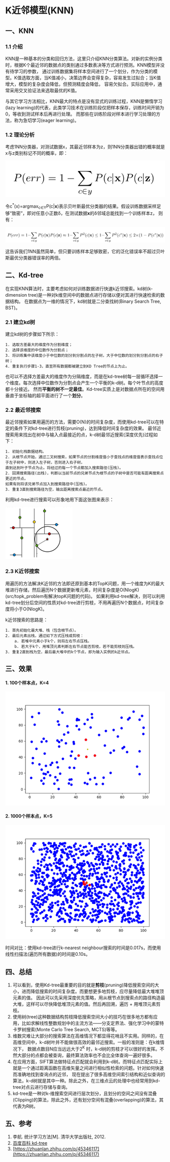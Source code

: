 # K近邻模型(KNN)
## 一、KNN
### 1.1 介绍
KNN是一种基本的分类和回归方法，这里只介绍KNN分类算法。对新的实例分类时，根据K个最近邻的数据点的类别通过多数表决等方式进行预测。KNN模型并没有待学习的参数，
通过训练数据集将样本空间进行了一个划分，作为分类的模型。K值选取方面，当K值减小，决策边界会变得复杂，容易发生过拟合；当K值增大，模型的复杂度会降低，但预测精度会降低，
容易欠拟合。实际应用中，通常采用交叉验证法来选取最优的K值。

与其它学习方法相比，KNN最大的特点是没有显式的训练过程，KNN是懒惰学习(lazy learning)的代表，此类学习技术在训练阶段仅把样本保存，训练时间开销为0，等收到测试样本后再进行处理。
而那些在训练阶段对样本进行学习处理的方法，称为急切学习(eager learning)。
### 1.2 理论分析
考虑1NN分类器，对测试数据x，其最近邻样本为z，则1NN分类器出错的概率就是x与z类别标记不同的概率，即：

![1nn_error](resources/1nn_error_prob.png)

令c<sup>\*</sup>(x)=argmax<sub>c∈Y</sub>P(c|**x**)表示贝叶斯最优分类器的结果。假设训练数据采样足够“致密”，即对任意小正数δ，在测试数据**x**的δ邻域总能找到一个训练样本z，
则有：

![error_bound](resources/error_bound.jpg)

这告诉我们1NN虽然简单，但只要训练样本足够致密，它的泛化错误率不超过贝叶斯最优分类器错误率的两倍。

## 二、Kd-tree
在实现KNN算法时，主要考虑如何对训练数据进行快速k近邻搜索。kd树(k-dimension tree)是一种对k维空间中的数据点进行存储以便对其进行快速检索的数据结构。
在数据点为一维的情况下，kd树就是二分查找树(Binary Search Tree, BST)。


### 2.1 建立kd树

    
建立kd树的步骤如下所示：
```
1. 选取方差最大的维度作为分割维度；
2. 选择该维度的中位数作为分割点；
3. 将训练集中该维度小于中位数的划分到分割点的左子树，大于中位数的划分到分割点的右子树；
4. 重复执行步骤1-3，直至所有数据都被建立到KD Tree的节点上为止。
```
也可以不选择方差最大的维度作为分隔维度，而是在kd-tree树每一层循环选择一个维度。每次选择中位数作为分割点会产生一个平衡的k-d树。每个叶节点的高度都十分接近。
然而**平衡的树不一定最佳**。Kd-tree实质上是对数据点所在的空间用垂直于坐标轴的超平面进行了一个**划分**。

### 2.2 最近邻搜索
最近邻搜索如果用遍历的方法，需要O(N)的时间复杂度，而使用kd-tree可以在特定的条件下对kd-tree进行剪枝(pruning)，达到降低时间复杂度的效果。
最邻近搜索用来找出在树中与输入点最接近的点，k-d树最邻近搜索(深度优先)过程如下：
```
1. 初始化栈数据结构。
2. 从根节点开始，通过二叉树搜索，如果节点的分割维度值小于查找点的维度值表示查找点位于左子树中，则进入左子树，否则进入右子树，
直到达到叶子节点为止。将经过的每一个节点都加入搜索路径(压栈)。
2. 回溯搜索路径(出栈)，判断以当前节点的兄弟节点为根节点的子树中是否可能有距离搜索点更近的节点。
如果有则将该兄弟节点加入到搜索路径中(压栈)。
3. 重复3直到搜索路径为空，输出距离搜索点最近的节点。
```

利用kd-tree进行搜索可以形象地用下面这张图来表示：

![kd_tree_search](resources/kd_tree_search.png)

### 2.3 K近邻搜索
用遍历的方法解决K近邻的方法即还原到基本的TopK问题，用一个维度为K的最大堆进行存储，然后遍历N个数据更新堆元素，时间复杂度是O(NlogK)(src/topk_problem有解决topK问题的代码)。
如果利用kd-tree解决，则可以利用kd-tree划分后空间的性质对kd-tree进行剪枝，不用再遍历N个数据点，时间复杂度将小于O(NlogK)。

k近邻搜索的思路是：
```
1. 首先初始化最大堆、栈（包含根节点）。
2. 最后元素出栈，通过如下方式压栈或剪枝：
    a. 若堆中元素小于k个，则将左右节点压栈。
    b. 若大于k个，用堆顶元素判断左右节点能否剪枝，若不能剪枝则压栈。
3. 重复2直到栈为空，最后最大堆中的k个节点，即为输入实例的k近邻点。
```     

## 三、效果

#### 1. 100个样本点，K=4

![knn_4](results/knn_4.png)

#### 2. 1000个样本点，K=5

![knn_5](results/knn_1000_5.png)

时间对比：使用kd-tree进行k-nearest neighbour搜索的时间是0.017s，而使用线性扫描法(遍历所有数据)的时间是0.10s。

## 四、总结
1. 可以看到，使用Kd-tree最重要的目的就是**剪枝**(pruning)降低搜索空间的大小，进而降低搜索的时间复杂度。而要想更多地剪枝，应尽量降低最大堆堆顶元素的值。
因此可以先采用深度优先策略，用从根节点到搜索点的路径构造最大堆，这样可以尽快降低堆顶元素的值。然后再回溯，遍历 + 用堆顶元素剪枝。
2. 使用树(tree)这种数据结构剪枝降低搜索空间大小的技巧在很多地方都有应用，比如求解线性整数规划中的主流方法——分支定界法、强化学习中的蒙特卡罗树搜索(Monte Carlo Tree Search, MCTS)等等。
3. 维数灾难让大部分的搜索算法在高维情况下都显得花哨且不实用。同样的，在高维空间中，k-d树叶并不能做很高效的最邻近搜索。一般的准则是：在k维情况下，
数据点数目N应当远远大于2<sup>K</sup> 时，k-d树的剪枝才可以很好的发挥。不然大部分的点都会被查询，最终算法效率也不会比全体查询一遍好很多。
4. 在应用方面，SIFT算法做特征点匹配就会利用到k-d树。而特征点匹配实际上就是一个通过距离函数在高维矢量之间进行相似性检索的问题。针对如何快速而准确地找到查询点的近邻，
现在提出了很多高维空间索引结构和近似查询的算法，k-d树就是其中一种。除此之外，在三维点云的处理中也经常用到kd-tree对点云进行存储与查询。
5. kd-tree是一种对k-维搜索空间进行层次划分，且划分的空间之间没有混叠(Clipping)的算法，除此之外，还有划分空间有混叠(overlapping)的算法，其代表为R树。

## 五、参考
1. 李航. 统计学习方法[M]. 清华大学出版社, 2012.
2. [百度百科 kd-tree](https://baike.baidu.com/item/kd-tree/2302515)
3. [https://zhuanlan.zhihu.com/p/45346117](https://zhuanlan.zhihu.com/p/45346117)
